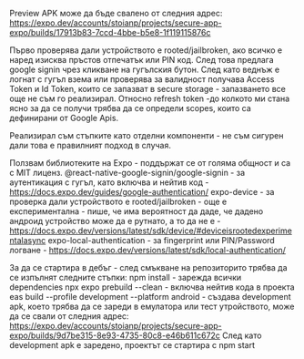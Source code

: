 Preview APK може да бъде свалено от следния адрес: https://expo.dev/accounts/stoianp/projects/secure-app-expo/builds/17913b83-7ccd-4bbe-b5e8-1f119115876c

Първо проверява дали устройството е rooted/jailbroken, ако всичко е наред изисквa пръстов отпечатък или PIN код. 
След това предлага google signin чрез кликване на гугълския бутон.
След като веднъж е логнат с гугъл взема или проверява за валидност получава Access Token и Id Token, които се запазват в secure storage - запазването все още не съм го реализирал.
Относно refresh token -до колкото ми стана ясно за да се получи трябва да се определи scopes, които са дефинирани от Google Apis.

Реализирал съм стъпките като отделни компоненти - не съм сигурен дали това е правилният подход в случая.

Ползвам библиотеките на Expo - поддържат се от голяма общност и са с MIT лиценз.
@react-native-google-signin/google-signin - за аутентикация с гугъл, като включва и нейтив код - https://docs.expo.dev/guides/google-authentication/
expo-device - за проверка дали устройството е rooted/jailbroken - още е експериментална - пише, че има вероятност да даде, че дадено андроид устройство може да е рутнато, а то да не е - https://docs.expo.dev/versions/latest/sdk/device/#deviceisrootedexperimentalasync
expo-local-authentication - за fingerprint или PIN/Password логване - https://docs.expo.dev/versions/latest/sdk/local-authentication/

За да се стартира в дебъг - след смъкване на репозиторито трябва да се изпълнят следните стъпки:
npm install - зарежда всички dependencies
npx expo prebuild --clean - включва нейтив кода в проекта
eas build --profile development --platform android - създава development apk, което трябва да се зареди в емулатора или тест утройството, може да се свали от следния адрес: https://expo.dev/accounts/stoianp/projects/secure-app-expo/builds/9d7be315-8e93-4735-80c8-e46b611c672c
След като development apk е заредено, проектът се стартира с
npm start